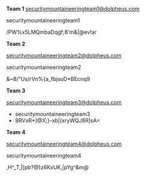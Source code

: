 **Team 1**
securitymountaineeringteam1@dolpheus.com

securitymountaineeringteam1

/PW%x5LMQmbaDqgf;8'm&|@ev!ar

**Team 2**

securitymountaineeringteam2@dolpheus.com

securitymountaineeringteam2

&~8/"Us/rVn%{a_fbjsuD*BEcnq9

**Team 3**

securitymountaineeringteam3@dolpheus.com
- securitymountaineeringteam3
- 8RVxR*]@X;}-xb|(xryWQJ8R|sA=

**Team 4**

securitymountaineeringteam4@dolpheus.com

securitymountaineeringteam4

,H^_T,|[pb?@)z6KxUK,|pYg^&m@
